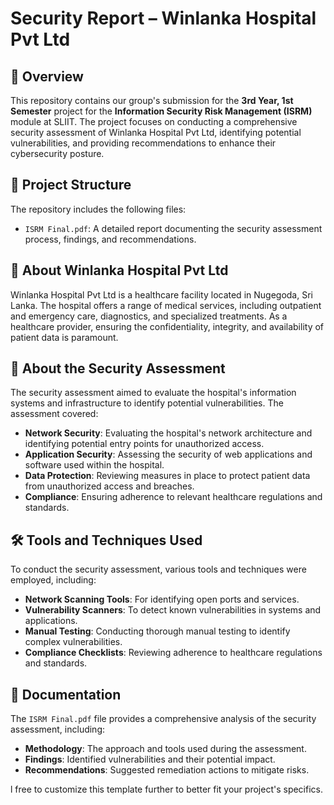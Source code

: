 # Security Report – Winlanka Hospital Pvt Ltd

## 📘 Overview

This repository contains our group's submission for the **3rd Year, 1st Semester** project for the **Information Security Risk Management (ISRM)** module at SLIIT. The project focuses on conducting a comprehensive security assessment of Winlanka Hospital Pvt Ltd, identifying potential vulnerabilities, and providing recommendations to enhance their cybersecurity posture.

## 🧩 Project Structure

The repository includes the following files:

* `ISRM Final.pdf`: A detailed report documenting the security assessment process, findings, and recommendations.

## 🏥 About Winlanka Hospital Pvt Ltd

Winlanka Hospital Pvt Ltd is a healthcare facility located in Nugegoda, Sri Lanka. The hospital offers a range of medical services, including outpatient and emergency care, diagnostics, and specialized treatments. As a healthcare provider, ensuring the confidentiality, integrity, and availability of patient data is paramount.

## 🔐 About the Security Assessment

The security assessment aimed to evaluate the hospital's information systems and infrastructure to identify potential vulnerabilities. The assessment covered:

* **Network Security**: Evaluating the hospital's network architecture and identifying potential entry points for unauthorized access.
* **Application Security**: Assessing the security of web applications and software used within the hospital.
* **Data Protection**: Reviewing measures in place to protect patient data from unauthorized access and breaches.
* **Compliance**: Ensuring adherence to relevant healthcare regulations and standards.

## 🛠️ Tools and Techniques Used

To conduct the security assessment, various tools and techniques were employed, including:

* **Network Scanning Tools**: For identifying open ports and services.
* **Vulnerability Scanners**: To detect known vulnerabilities in systems and applications.
* **Manual Testing**: Conducting thorough manual testing to identify complex vulnerabilities.
* **Compliance Checklists**: Reviewing adherence to healthcare regulations and standards.

## 📄 Documentation

The `ISRM Final.pdf` file provides a comprehensive analysis of the security assessment, including:

* **Methodology**: The approach and tools used during the assessment.
* **Findings**: Identified vulnerabilities and their potential impact.
* **Recommendations**: Suggested remediation actions to mitigate risks.





l free to customize this template further to better fit your project's specifics.
